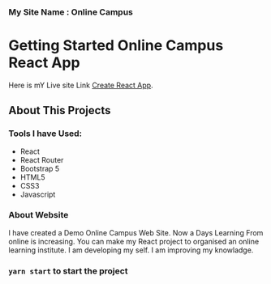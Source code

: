 ### My Site Name : Online Campus
# Getting Started Online Campus React App

Here is mY Live site Link [Create React App](https://react-project-shetu.netlify.app/).

## About This Projects



### Tools I have Used:
 * React 
 * React Router
 * Bootstrap 5
 * HTML5
 * CSS3
 * Javascript

### About Website
I have created a Demo Online Campus Web Site. Now a Days Learning From online is increasing. You can make my React project to organised an online learning institute. I am developing my self. I am improving my knowladge.


### `yarn start` to start the project
 

